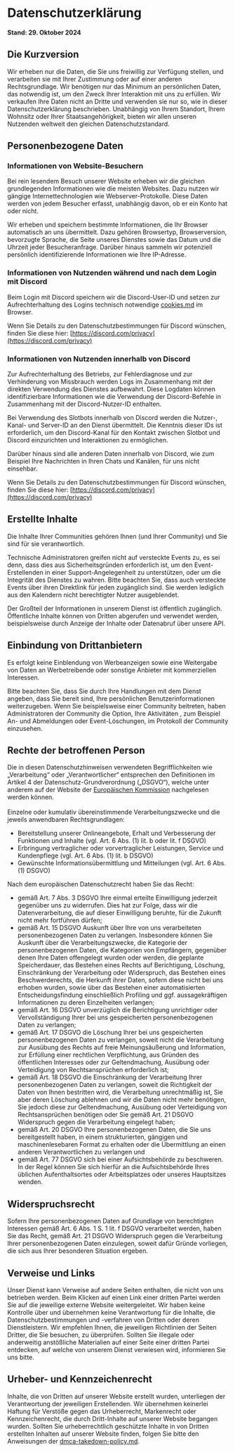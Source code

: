 # Datenschutzerklärung

**Stand: 29. Oktober 2024**

## Die Kurzversion

Wir erheben nur die Daten, die Sie uns freiwillig zur Verfügung stellen, und verarbeiten sie mit Ihrer Zustimmung oder auf einer anderen Rechtsgrundlage. Wir benötigen nur das Minimum an persönlichen Daten, das notwendig ist, um den Zweck Ihrer Interaktion mit uns zu erfüllen. Wir verkaufen Ihre Daten nicht an Dritte und verwenden sie nur so, wie in dieser Datenschutzerklärung beschrieben. Unabhängig von Ihrem Standort, Ihrem Wohnsitz oder Ihrer Staatsangehörigkeit, bieten wir allen unseren Nutzenden weltweit den gleichen Datenschutzstandard.

## Personenbezogene Daten

### Informationen von Website-Besuchern <a href="#information-from-website-browsers" id="information-from-website-browsers"></a>

Bei rein lesendem Besuch unserer Website erheben wir die gleichen grundlegenden Informationen wie die meisten Websites. Dazu nutzen wir gängige Internettechnologien wie Webserver-Protokolle. Diese Daten werden von jedem Besucher erfasst, unabhängig davon, ob er ein Konto hat oder nicht.

Wir erheben und speichern bestimmte Informationen, die Ihr Browser automatisch an uns übermittelt. Dazu gehören Browsertyp, Browserversion, bevorzugte Sprache, die Seite unseres Dienstes sowie das Datum und die Uhrzeit jeder Besucheranfrage. Darüber hinaus sammeln wir potenziell persönlich identifizierende Informationen wie Ihre IP-Adresse.

### Informationen von Nutzenden während und nach dem Login mit Discord

Beim Login mit Discord speichern wir die Discord-User-ID und setzen zur Aufrechterhaltung des Logins technisch notwendige [cookies.md](cookies.md "mention") im Browser.

Wenn Sie Details zu den Datenschutzbestimmungen für Discord wünschen, finden Sie diese hier: [https://discord.com/privacy](https://discord.com/privacy)

### Informationen von Nutzenden innerhalb von Discord

Zur Aufrechterhaltung des Betriebs, zur Fehlerdiagnose und zur Verhinderung von Missbrauch werden Logs im Zusammenhang mit der direkten Verwendung des Dienstes aufbewahrt. Diese Logdaten können identifizierbare Informationen wie die Verwendung der Discord-Befehle in Zusammenhang mit der Discord-Nutzer-ID enthalten.

Bei Verwendung des Slotbots innerhalb von Discord werden die Nutzer-, Kanal- und Server-ID an den Dienst übermittelt. Die Kenntnis dieser IDs ist erforderlich, um den Discord-Kanal für den Kontakt zwischen Slotbot und Discord einzurichten und Interaktionen zu ermöglichen.

Darüber hinaus sind alle anderen Daten innerhalb von Discord, wie zum Beispiel Ihre Nachrichten in Ihren Chats und Kanälen, für uns nicht einsehbar.

Wenn Sie Details zu den Datenschutzbestimmungen für Discord wünschen, finden Sie diese hier: [https://discord.com/privacy](https://discord.com/privacy)

## Erstellte Inhalte

Die Inhalte Ihrer Communities gehören Ihnen (und Ihrer Community) und Sie sind für sie verantwortlich.

Technische Administratoren greifen nicht auf versteckte Events zu, es sei denn, dass dies aus Sicherheitsgründen erforderlich ist, um den Event-Erstellenden in einer Support-Angelegenheit zu unterstützen, oder um die Integrität des Dienstes zu wahren. Bitte beachten Sie, dass auch versteckte Events über ihren Direktlink für jeden zugänglich sind. Sie werden lediglich aus den Kalendern nicht berechtigter Nutzer ausgeblendet.

Der Großteil der Informationen in unserem Dienst ist öffentlich zugänglich. Öffentliche Inhalte können von Dritten abgerufen und verwendet werden, beispielsweise durch Anzeige der Inhalte oder Datenabruf über unsere API.

## Einbindung von Drittanbietern

Es erfolgt keine Einblendung von Werbeanzeigen sowie eine Weitergabe von Daten an Werbetreibende oder sonstige Anbieter mit kommerziellen Interessen.

Bitte beachten Sie, dass Sie durch Ihre Handlungen mit dem Dienst angeben, dass Sie bereit sind, Ihre persönlichen Benutzerinformationen weiterzugeben. Wenn Sie beispielsweise einer Community beitreten, haben Administratoren der Community die Option, Ihre Aktivitäten , zum Beispiel An- und Abmeldungen oder Event-Löschungen, im Protokoll der Community einzusehen.

## Rechte der betroffenen Person

Die in diesen Datenschutzhinweisen verwendeten Begrifflichkeiten wie „Verarbeitung“ oder „Verantwortlicher“ entsprechen den Definitionen im Artikel 4 der Datenschutz-Grundverordnung („DSGVO“), welche unter anderem auf der Website der [Europäischen Kommission](https://eur-lex.europa.eu/legal-content/DE/TXT/HTML/?uri=CELEX:32016R0679\&from=EN#d1e1508-1-1) nachgelesen werden können.\
\
Einzelne oder kumulativ übereinstimmende Verarbeitungszwecke und die jeweils anwendbaren Rechtsgrundlagen:

* Bereitstellung unserer Onlineangebote, Erhalt und Verbesserung der Funktionen und Inhalte (vgl. Art. 6 Abs. (1) lit. b oder lit. f DSGVO)
* Erbringung vertraglicher oder vorvertraglicher Leistungen, Service und Kundenpflege (vgl. Art. 6 Abs. (1) lit. b DSGVO)
* Gewünschte Informationsübermittlung und Mitteilungen (vgl. Art. 6 Abs. (1) DSGVO)

Nach dem europäischen Datenschutzrecht haben Sie das Recht:

* gemäß Art. 7 Abs. 3 DSGVO Ihre einmal erteilte Einwilligung jederzeit gegenüber uns zu widerrufen. Dies hat zur Folge, dass wir die Datenverarbeitung, die auf dieser Einwilligung beruhte, für die Zukunft nicht mehr fortführen dürfen;
* gemäß Art. 15 DSGVO Auskunft über Ihre von uns verarbeiteten personenbezogenen Daten zu verlangen. Insbesondere können Sie Auskunft über die Verarbeitungszwecke, die Kategorie der personenbezogenen Daten, die Kategorien von Empfängern, gegenüber denen Ihre Daten offengelegt wurden oder werden, die geplante Speicherdauer, das Bestehen eines Rechts auf Berichtigung, Löschung, Einschränkung der Verarbeitung oder Widerspruch, das Bestehen eines Beschwerderechts, die Herkunft ihrer Daten, sofern diese nicht bei uns erhoben wurden, sowie über das Bestehen einer automatisierten Entscheidungsfindung einschließlich Profiling und ggf. aussagekräftigen Informationen zu deren Einzelheiten verlangen;
* gemäß Art. 16 DSGVO unverzüglich die Berichtigung unrichtiger oder Vervollständigung Ihrer bei uns gespeicherten personenbezogenen Daten zu verlangen;
* gemäß Art. 17 DSGVO die Löschung Ihrer bei uns gespeicherten personenbezogenen Daten zu verlangen, soweit nicht die Verarbeitung zur Ausübung des Rechts auf freie Meinungsäußerung und Information, zur Erfüllung einer rechtlichen Verpflichtung, aus Gründen des öffentlichen Interesses oder zur Geltendmachung, Ausübung oder Verteidigung von Rechtsansprüchen erforderlich ist;
* gemäß Art. 18 DSGVO die Einschränkung der Verarbeitung Ihrer personenbezogenen Daten zu verlangen, soweit die Richtigkeit der Daten von Ihnen bestritten wird, die Verarbeitung unrechtmäßig ist, Sie aber deren Löschung ablehnen und wir die Daten nicht mehr benötigen, Sie jedoch diese zur Geltendmachung, Ausübung oder Verteidigung von Rechtsansprüchen benötigen oder Sie gemäß Art. 21 DSGVO Widerspruch gegen die Verarbeitung eingelegt haben;
* gemäß Art. 20 DSGVO Ihre personenbezogenen Daten, die Sie uns bereitgestellt haben, in einem strukturierten, gängigen und maschinenlesebaren Format zu erhalten oder die Übermittlung an einen anderen Verantwortlichen zu verlangen und
* gemäß Art. 77 DSGVO sich bei einer Aufsichtsbehörde zu beschweren. In der Regel können Sie sich hierfür an die Aufsichtsbehörde Ihres üblichen Aufenthaltsortes oder Arbeitsplatzes oder unseres Hauptsitzes wenden.

## Widerspruchsrecht

Sofern Ihre personenbezogenen Daten auf Grundlage von berechtigten Interessen gemäß Art. 6 Abs. 1 S. 1 lit. f DSGVO verarbeitet werden, haben Sie das Recht, gemäß Art. 21 DSGVO Widerspruch gegen die Verarbeitung Ihrer personenbezogenen Daten einzulegen, soweit dafür Gründe vorliegen, die sich aus Ihrer besonderen Situation ergeben.

## Verweise und Links

Unser Dienst kann Verweise auf andere Seiten enthalten, die nicht von uns betrieben werden. Beim Klicken auf einen Link einer dritten Partei werden Sie auf die jeweilige externe Website weitergeleitet. Wir haben keine Kontrolle über und übernehmen keine Verantwortung für die Inhalte, die Datenschutzbestimmungen und -verfahren von Dritten oder deren Dienstleistern. Wir empfehlen Ihnen, die jeweiligen Richtlinien der Seiten Dritter, die Sie besuchen, zu überprüfen. Sollten Sie illegale oder anderweitig anstößliche Materialien auf einer Seite einer dritten Partei entdecken, auf welche von unserem Dienst verwiesen wird, informieren Sie uns bitte.

## **Urheber- und Kennzeichenrecht**

Inhalte, die von Dritten auf unserer Website erstellt wurden, unterliegen der Verantwortung der jeweiligen Erstellenden. Wir übernehmen keinerlei Haftung für Verstöße gegen das Urheberrecht, Markenrecht oder Kennzeichenrecht, die durch Dritt-Inhalte auf unserer Website begangen wurden. Sollten Sie urheberrechtlich geschützte Inhalte in von Dritten erstellten Inhalten auf unserer Website finden, folgen Sie bitte den Anweisungen der [dmca-takedown-policy.md](../dmca-takedown-policy.md "mention").
